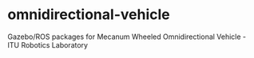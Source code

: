 # omnidirectional-vehicle
 Gazebo/ROS packages for Mecanum Wheeled Omnidirectional Vehicle - ITU Robotics Laboratory
